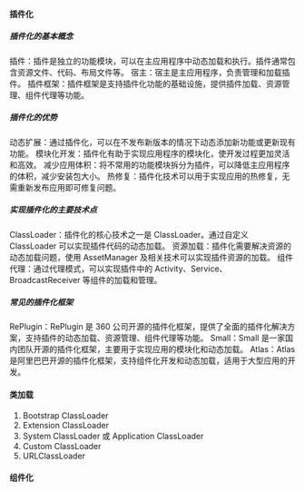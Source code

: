 #### 插件化
#####   插件化的基本概念
插件：插件是独立的功能模块，可以在主应用程序中动态加载和执行。插件通常包含资源文件、代码、布局文件等。
宿主：宿主是主应用程序，负责管理和加载插件。
插件框架：插件框架是支持插件化功能的基础设施，提供插件加载、资源管理、组件代理等功能。
#####   插件化的优势
动态扩展：通过插件化，可以在不发布新版本的情况下动态添加新功能或更新现有功能。
模块化开发：插件化有助于实现应用程序的模块化，使开发过程更加灵活和高效。
减少应用体积：将不常用的功能模块拆分为插件，可以降低主应用程序的体积，减少安装包大小。
热修复：插件化技术可以用于实现应用的热修复，无需重新发布应用即可修复问题。
##### 实现插件化的主要技术点
ClassLoader：插件化的核心技术之一是 ClassLoader。通过自定义 ClassLoader 可以实现插件代码的动态加载。
资源加载：插件化需要解决资源的动态加载问题，使用 AssetManager 及相关技术可以实现插件资源的加载。
组件代理：通过代理模式，可以实现插件中的 Activity、Service、BroadcastReceiver 等组件的加载和管理。
##### 常见的插件化框架
RePlugin：RePlugin 是 360 公司开源的插件化框架，提供了全面的插件化解决方案，支持插件的动态加载、资源管理、组件代理等功能。
Small：Small 是一家国内团队开源的插件化框架，主要用于实现应用的模块化和动态加载。
Atlas：Atlas 是阿里巴巴开源的插件化框架，支持组件化开发和动态加载，适用于大型应用的开发。

#### 类加载
1. Bootstrap ClassLoader
2. Extension ClassLoader
3. System ClassLoader 或 Application ClassLoader
4. Custom ClassLoader
5. URLClassLoader


#### 组件化